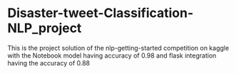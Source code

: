 # Disaster-tweet-Classification-NLP_project
This is the project solution of the nlp-getting-started competition on kaggle with the Notebook model having accuracy of 0.98 and flask integration having the accuracy of 0.88
